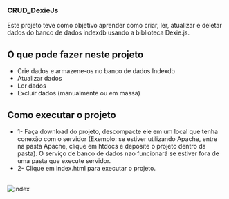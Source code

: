 ### CRUD_DexieJs
Este projeto teve como objetivo aprender como criar, ler, atualizar e deletar dados do banco de dados indexdb usando a biblioteca Dexie.js.

## O que pode fazer neste projeto
* Crie dados e armazene-os no banco de dados Indexdb
* Atualizar dados
* Ler dados
* Excluir dados (manualmente ou em massa)

## Como executar o projeto
* 1- Faça download do projeto, descompacte ele em um local que tenha conexão com o servidor (Exemplo: se estiver utilizando Apache, entre na pasta Apache, clique em htdocs e deposite o projeto dentro da pasta). O serviço de banco de dados nao funcionará se estiver fora de uma pasta que execute servidor.
* 2- Clique em index.html para executar o projeto. <br /><br />

![index](https://user-images.githubusercontent.com/95611970/187539026-749aea1d-3873-45ff-bdab-0bfabd7aee47.jpg)
